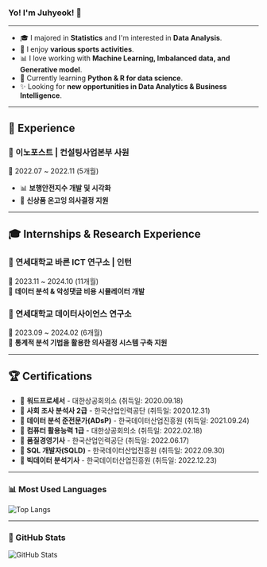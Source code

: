 ### Yo! I'm Juhyeok!  👋 

---
- 🎓 I majored in **Statistics** and I'm interested in **Data Analysis**.  
- 🏃 I enjoy **various sports activities**.  
- 📊 I love working with **Machine Learning, Imbalanced data, and Generative model**.  
- 🌱 Currently learning **Python & R for data science**.  
- ✨ Looking for **new opportunities in Data Analytics & Business Intelligence**.

---
## 💼 Experience
### 🏢 이노포스트 | 컨설팅사업본부 사원  
📅 2022.07 ~ 2022.11 (5개월)  
- 📊 **보행안전지수 개발 및 시각화**  
- 📌 **신상품 온고잉 의사결정 지원**
  
---
## 🎓 Internships & Research Experience

### 🏢 연세대학교 바른 ICT 연구소 | 인턴  
📅 2023.11 ~ 2024.10 (11개월)  
📍 **데이터 분석 & 악성댓글 비용 시뮬레이터 개발**  

### 🏢 연세대학교 데이터사이언스 연구소
📅 2023.09 ~ 2024.02 (6개월)  
📍 **통계적 분석 기법을 활용한 의사결정 시스템 구축 지원**  

---
## 🏆 Certifications
- 📜 **워드프로세서** - 대한상공회의소 (취득일: 2020.09.18)
- 📜 **사회 조사 분석사 2급** - 한국산업인력공단 (취득일: 2020.12.31)
- 📜 **데이터 분석 준전문가(ADsP)** - 한국데이터산업진흥원 (취득일: 2021.09.24)
- 📜 **컴퓨터 활용능력 1급** - 대한상공회의소 (취득일: 2022.02.18)
- 📜 **품질경영기사** - 한국산업인력공단 (취득일: 2022.06.17)
- 📜 **SQL 개발자(SQLD)** - 한국데이터산업진흥원 (취득일: 2022.09.30)
- 📜 **빅데이터 분석기사** - 한국데이터산업진흥원 (취득일: 2022.12.23)

---
### 📊 Most Used Languages
![Top Langs](https://github-readme-stats.vercel.app/api/top-langs/?username=hjuhyeok&layout=compact&theme=dark)

---
### 🚀 GitHub Stats
![GitHub Stats](https://github-readme-stats.vercel.app/api?username=hjuhyeok&show_icons=true&theme=dark)


